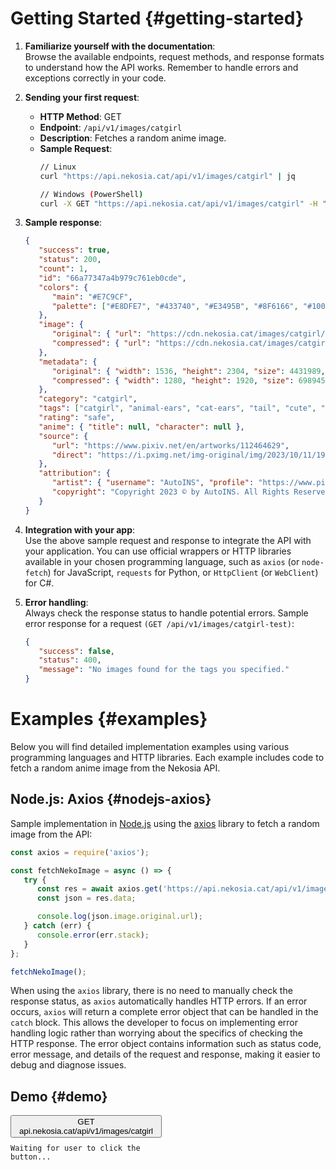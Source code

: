 [//]: # (Title: Getting Started - Nekosia API Docs)
[//]: # (Description: Introductory guide for Nekosia API, covering setup, sending requests, and handling errors.)
[//]: # (Tags: getting started, nekosia api getting started, nekosia api docs, api introduction, api guide, nekosia tutorial, api setup, api integration, api examples)
[//]: # (Canonical: getting-started)
[//]: # (Creation date: 2024-07-29)
[//]: # (Last update: 2024-11-06)
[//]: # (Contributors: N/A)

# Getting Started {#getting-started}
1. **Familiarize yourself with the documentation**:  
   Browse the available endpoints, request methods, and response formats to understand how the API works. Remember to handle errors and exceptions correctly in your code.

2. **Sending your first request**:
   - **HTTP Method**: GET
   - **Endpoint**: `/api/v1/images/catgirl`
   - **Description**: Fetches a random anime image.
   - **Sample Request**:
     ```bash
     // Linux
     curl "https://api.nekosia.cat/api/v1/images/catgirl" | jq

     // Windows (PowerShell)
     curl -X GET "https://api.nekosia.cat/api/v1/images/catgirl" -H "Content-Type: application/json" | ConvertFrom-Json | ConvertTo-Json -Depth 10
     ```

3. **Sample response**:
   ```json
   {
      "success": true,
      "status": 200,
      "count": 1,
      "id": "66a77347a4b979c761eb0cde",
      "colors": {
         "main": "#E7C9CF",
         "palette": ["#E8DFE7", "#433740", "#E3495B", "#8F6166", "#100B10", "#A4AECB", "#F99E37", "#695054", "#4D537C", "#310E13", "#8485AF", "#CE7D81", "#3D1126", "#6E6D6B"]
      },
      "image": {
         "original": { "url": "https://cdn.nekosia.cat/images/catgirl/66a77347a4b979c761eb0cde.png", "extension": "png" },
         "compressed": { "url": "https://cdn.nekosia.cat/images/catgirl/66a77347a4b979c761eb0cde-compressed.jpg", "extension": "jpeg" }
      },
      "metadata": {
         "original": { "width": 1536, "height": 2304, "size": 4431989, "extension": "png" },
         "compressed": { "width": 1280, "height": 1920, "size": 698945, "extension": "jpeg" }
      },
      "category": "catgirl",
      "tags": ["catgirl", "animal-ears", "cat-ears", "tail", "cute", "young-girl", "cuteness-is-justice", "thighs", "white-thigh-high-socks", "thigh-high-socks", "red-ribbon", "long-hair"],
      "rating": "safe",
      "anime": { "title": null, "character": null },
      "source": {
         "url": "https://www.pixiv.net/en/artworks/112464629",
         "direct": "https://i.pximg.net/img-original/img/2023/10/11/19/15/45/112464629_p0.png"
      },
      "attribution": {
         "artist": { "username": "AutoINS", "profile": "https://www.pixiv.net/en/users/87833254" },
         "copyright": "Copyright 2023 © by AutoINS. All Rights Reserved."
      }
   }
   ```

4. **Integration with your app**:  
   Use the above sample request and response to integrate the API with your application.
   You can use official wrappers or HTTP libraries available in your chosen programming language, such as `axios` (or `node-fetch`) for JavaScript, `requests` for Python, or `HttpClient` (or `WebClient`) for C#.

5. **Error handling**:  
   Always check the response status to handle potential errors. Sample error response for a request `(GET /api/v1/images/catgirl-test)`:
   ```json
   {
      "success": false,
      "status": 400,
      "message": "No images found for the tags you specified."
   }
   ```


# Examples {#examples}
Below you will find detailed implementation examples using various programming languages and HTTP libraries. Each example includes code to fetch a random anime image from the Nekosia API.

## Node.js: Axios {#nodejs-axios}
Sample implementation in [Node.js](https://nodejs.org) using the [axios](https://www.npmjs.com/package/axios) library to fetch a random image from the API:

```js
const axios = require('axios');

const fetchNekoImage = async () => {
   try {
      const res = await axios.get('https://api.nekosia.cat/api/v1/images/catgirl');
      const json = res.data;

      console.log(json.image.original.url);
   } catch (err) {
      console.error(err.stack);
   }
};

fetchNekoImage();
```

When using the `axios` library, there is no need to manually check the response status, as `axios` automatically handles HTTP errors.
If an error occurs, `axios` will return a complete error object that can be handled in the `catch` block.
This allows the developer to focus on implementing error handling logic rather than worrying about the specifics of checking the HTTP response.
The error object contains information such as status code, error message, and details of the request and response, making it easier to debug and diagnose issues.

## Demo {#demo}

<div style="display: flex;">
    <div style="flex: 1; padding-right: 20px;">
        <div class="code-block">
            <button onclick="fetchNekoImage()">GET api.nekosia.cat/api/v1/images/catgirl</button>
        </div>
        <pre style="margin-top: 10px;"><code class="hljs language-json" id="response-container">Waiting for user to click the button...</code></pre>
    </div>
    <div style="flex: 1; display: flex; justify-content: center; align-items: center;">
        <img id="neko-image" style="max-width:100%;display:none;cursor:pointer;" onclick="openImageInNewTab()">
    </div>
</div>